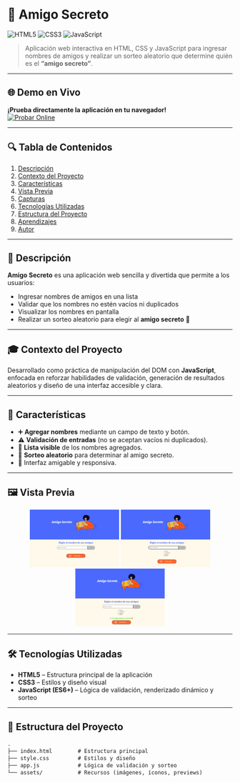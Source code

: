 # 🎁 Amigo Secreto  

<p align="left"> 
  <img alt="HTML5" src="https://img.shields.io/badge/HTML5-E34F26?logo=html5&logoColor=white"> 
  <img alt="CSS3" src="https://img.shields.io/badge/CSS3-1572B6?logo=css3&logoColor=white"> 
  <img alt="JavaScript" src="https://img.shields.io/badge/JavaScript-F7DF1E?logo=javascript&logoColor=222"> 
</p>

> Aplicación web interactiva en HTML, CSS y JavaScript para ingresar nombres de amigos y realizar un sorteo aleatorio que determine quién es el **“amigo secreto”**.

---

## 🌐 Demo en Vivo  

**¡Prueba directamente la aplicación en tu navegador!**  
[![Probar Online](https://img.shields.io/badge/%F0%9F%8E%AF-Probar_App_Online-blue)](https://mikeismerio.github.io/amigo_secreto/)  


---

## 🔍 Tabla de Contenidos
1. [Descripción](#-descripción)
2. [Contexto del Proyecto](#-contexto-del-proyecto)
3. [Características](#-características)
4. [Vista Previa](#-vista-previa)
5. [Capturas](#-capturas)
6. [Tecnologías Utilizadas](#-tecnologías-utilizadas)
7. [Estructura del Proyecto](#-estructura-del-proyecto)
8. [Aprendizajes](#-aprendizajes)
9. [Autor](#-autor)

---

## 📌 Descripción  
**Amigo Secreto** es una aplicación web sencilla y divertida que permite a los usuarios:  

- Ingresar nombres de amigos en una lista  
- Validar que los nombres no estén vacíos ni duplicados  
- Visualizar los nombres en pantalla  
- Realizar un sorteo aleatorio para elegir al **amigo secreto** 🎲  

---

## 🎓 Contexto del Proyecto  
Desarrollado como práctica de manipulación del DOM con **JavaScript**, enfocada en reforzar habilidades de validación, generación de resultados aleatorios y diseño de una interfaz accesible y clara.  

---

## 🚀 Características  
- ➕ **Agregar nombres** mediante un campo de texto y botón.  
- ⚠️ **Validación de entradas** (no se aceptan vacíos ni duplicados).  
- 📜 **Lista visible** de los nombres agregados.  
- 🎲 **Sorteo aleatorio** para determinar al amigo secreto.  
- 🎨 Interfaz amigable y responsiva.  

---

## 🖼️ Vista Previa  

<p align="center">
  <img src="./assets/preview1.png" alt="Vista previa 1" width="200">
  <img src="./assets/preview2.png" alt="Vista previa 2" width="200">
  <img src="./assets/preview3.png" alt="Vista previa 3" width="200">
</p>

---

## 🛠 Tecnologías Utilizadas  
- **HTML5** – Estructura principal de la aplicación  
- **CSS3** – Estilos y diseño visual  
- **JavaScript (ES6+)** – Lógica de validación, renderizado dinámico y sorteo  

---

## 📂 Estructura del Proyecto  
```plaintext
.
├── index.html        # Estructura principal
├── style.css         # Estilos y diseño
├── app.js            # Lógica de validación y sorteo
└── assets/           # Recursos (imágenes, íconos, previews)
